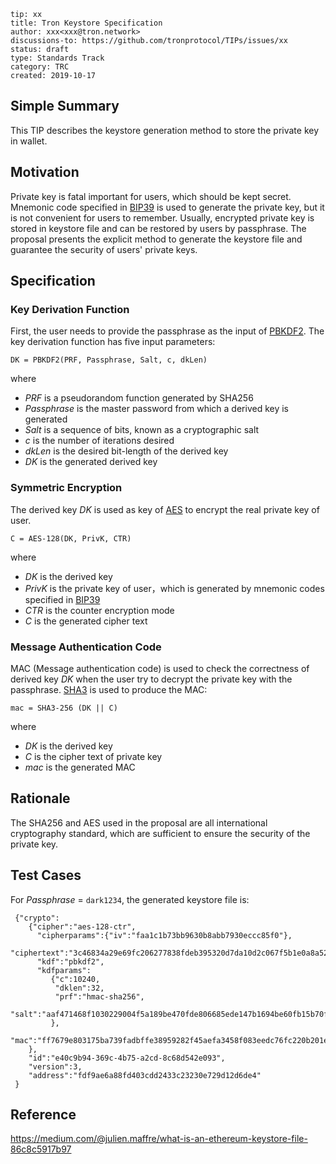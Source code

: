```
tip: xx
title: Tron Keystore Specification
author: xxx<xxx@tron.network>
discussions-to: https://github.com/tronprotocol/TIPs/issues/xx
status: draft
type: Standards Track
category: TRC
created: 2019-10-17
```

## Simple Summary

This TIP describes the keystore generation method to store the private key in wallet. 

## Motivation

Private key is fatal important for users, which should be kept secret. Mnemonic code specified in [BIP39](https://github.com/bitcoin/bips/blob/master/bip-0039.mediawiki) is used to 
generate the private key, but it is not convenient for users to remember. Usually, encrypted private key is stored in keystore file and can be restored by users by passphrase. 
The proposal presents the explicit method to generate the keystore file and guarantee the security of users' private keys.


## Specification

### Key Derivation Function 

First, the user needs to provide the passphrase as the input of [PBKDF2](https://en.wikipedia.org/wiki/PBKDF2). The key derivation function has five input parameters:


    DK = PBKDF2(PRF, Passphrase, Salt, c, dkLen)

where
* *PRF* is a pseudorandom function generated by SHA256
* *Passphrase* is the master password from which a derived key is generated
* *Salt* is a sequence of bits, known as a cryptographic salt
* *c* is the number of iterations desired
* *dkLen* is the desired bit-length of the derived key
* *DK* is the generated derived key

### Symmetric Encryption
The derived key *DK* is used as key of [AES](https://en.wikipedia.org/wiki/Advanced_Encryption_Standard) to encrypt the real private key of user.

    C = AES-128(DK, PrivK, CTR)

where
* *DK* is the derived key
* *PrivK* is the private key of user，which is generated by mnemonic codes specified in [BIP39](https://github.com/bitcoin/bips/blob/master/bip-0039.mediawiki) 
* *CTR* is the counter encryption mode 
* *C* is the generated cipher text

### Message Authentication Code

MAC (Message authentication code) is used to check the correctness of derived key *DK* when the user try to decrypt the private key 
with the passphrase. [SHA3](https://en.wikipedia.org/wiki/SHA-3) is used to produce the MAC:

    mac = SHA3-256 (DK || C)

where
* *DK* is the derived key
* *C* is the cipher text of private key 
* *mac* is the generated MAC

## Rationale

The SHA256 and AES used in the proposal are all international cryptography standard, which are sufficient to ensure the security of the private key.

## Test Cases
For *Passphrase* = ``dark1234``, the generated keystore file is: 

     {"crypto":
        {"cipher":"aes-128-ctr",
          "cipherparams":{"iv":"faa1c1b73bb9630b8abb7930eccc85f0"},
          "ciphertext":"3c46834a29e69fc206277838fdeb395320d7da10d2c067f5b1e0a8a52524fde3",
          "kdf":"pbkdf2",
          "kdfparams":
             {"c":10240,
              "dklen":32,
              "prf":"hmac-sha256",
              "salt":"aaf471468f1030229004f5a189be470fde806685ede147b1694be60fb15b70f1"
             }, 
          "mac":"ff7679e803175ba739fadbffe38959282f45aefa3458f083eedc76fc220b201e"
        },
        "id":"e40c9b94-369c-4b75-a2cd-8c68d542e093",
        "version":3,
        "address":"fdf9ae6a88fd403cdd2433c23230e729d12d6de4"
     }
## Reference
https://medium.com/@julien.maffre/what-is-an-ethereum-keystore-file-86c8c5917b97